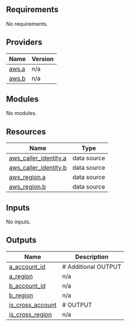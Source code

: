 <!-- BEGIN_TF_DOCS -->
## Requirements

No requirements.

## Providers

| Name | Version |
|------|---------|
| <a name="provider_aws.a"></a> [aws.a](#provider\_aws.a) | n/a |
| <a name="provider_aws.b"></a> [aws.b](#provider\_aws.b) | n/a |

## Modules

No modules.

## Resources

| Name | Type |
|------|------|
| [aws_caller_identity.a](https://registry.terraform.io/providers/hashicorp/aws/latest/docs/data-sources/caller_identity) | data source |
| [aws_caller_identity.b](https://registry.terraform.io/providers/hashicorp/aws/latest/docs/data-sources/caller_identity) | data source |
| [aws_region.a](https://registry.terraform.io/providers/hashicorp/aws/latest/docs/data-sources/region) | data source |
| [aws_region.b](https://registry.terraform.io/providers/hashicorp/aws/latest/docs/data-sources/region) | data source |

## Inputs

No inputs.

## Outputs

| Name | Description |
|------|-------------|
| <a name="output_a_account_id"></a> [a\_account\_id](#output\_a\_account\_id) | # Additional OUTPUT |
| <a name="output_a_region"></a> [a\_region](#output\_a\_region) | n/a |
| <a name="output_b_account_id"></a> [b\_account\_id](#output\_b\_account\_id) | n/a |
| <a name="output_b_region"></a> [b\_region](#output\_b\_region) | n/a |
| <a name="output_is_cross_account"></a> [is\_cross\_account](#output\_is\_cross\_account) | # OUTPUT |
| <a name="output_is_cross_region"></a> [is\_cross\_region](#output\_is\_cross\_region) | n/a |
<!-- END_TF_DOCS -->
